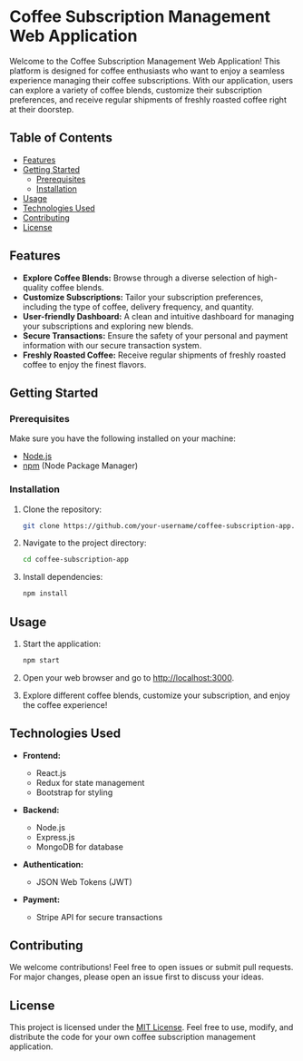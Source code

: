 # Coffee Subscription Management Web Application

Welcome to the Coffee Subscription Management Web Application! This platform is designed for coffee enthusiasts who want to enjoy a seamless experience managing their coffee subscriptions. With our application, users can explore a variety of coffee blends, customize their subscription preferences, and receive regular shipments of freshly roasted coffee right at their doorstep.

## Table of Contents

- [Features](#features)
- [Getting Started](#getting-started)
  - [Prerequisites](#prerequisites)
  - [Installation](#installation)
- [Usage](#usage)
- [Technologies Used](#technologies-used)
- [Contributing](#contributing)
- [License](#license)

## Features

- **Explore Coffee Blends:** Browse through a diverse selection of high-quality coffee blends.
- **Customize Subscriptions:** Tailor your subscription preferences, including the type of coffee, delivery frequency, and quantity.
- **User-friendly Dashboard:** A clean and intuitive dashboard for managing your subscriptions and exploring new blends.
- **Secure Transactions:** Ensure the safety of your personal and payment information with our secure transaction system.
- **Freshly Roasted Coffee:** Receive regular shipments of freshly roasted coffee to enjoy the finest flavors.

## Getting Started

### Prerequisites

Make sure you have the following installed on your machine:

- [Node.js](https://nodejs.org/)
- [npm](https://www.npmjs.com/) (Node Package Manager)

### Installation

1. Clone the repository:

   ```bash
   git clone https://github.com/your-username/coffee-subscription-app.git
   ```

2. Navigate to the project directory:

   ```bash
   cd coffee-subscription-app
   ```

3. Install dependencies:

   ```bash
   npm install
   ```

## Usage

1. Start the application:

   ```bash
   npm start
   ```

2. Open your web browser and go to [http://localhost:3000](http://localhost:3000).

3. Explore different coffee blends, customize your subscription, and enjoy the coffee experience!

## Technologies Used

- **Frontend:**
  - React.js
  - Redux for state management
  - Bootstrap for styling

- **Backend:**
  - Node.js
  - Express.js
  - MongoDB for database

- **Authentication:**
  - JSON Web Tokens (JWT)

- **Payment:**
  - Stripe API for secure transactions

## Contributing

We welcome contributions! Feel free to open issues or submit pull requests. For major changes, please open an issue first to discuss your ideas.

## License

This project is licensed under the [MIT License](LICENSE). Feel free to use, modify, and distribute the code for your own coffee subscription management application.
